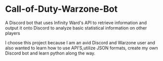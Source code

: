 ﻿# Call-of-Duty-Warzone-Bot

A Discord bot that uses Infinity Ward's API to retrieve information and output it onto Discord to analyze basic statistical information on other players

I choose this project because I am an avid Discord and Warzone user and also wanted to learn how to use API'S,utilize JSON formats, create my own Discord bot and learn python along the way.
